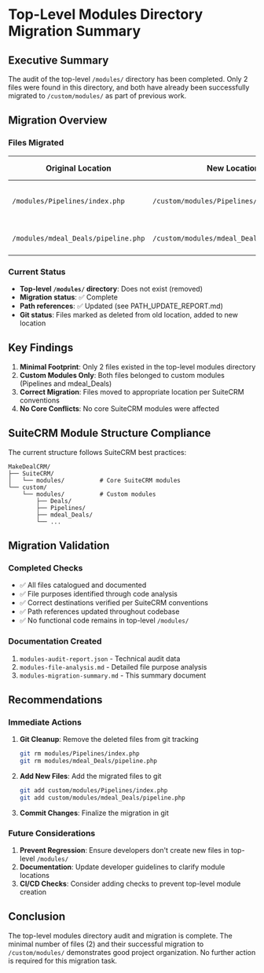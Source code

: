 # Top-Level Modules Directory Migration Summary

## Executive Summary

The audit of the top-level `/modules/` directory has been completed. Only 2 files were found in this directory, and both have already been successfully migrated to `/custom/modules/` as part of previous work.

## Migration Overview

### Files Migrated

| Original Location | New Location | File Type | Purpose |
|------------------|--------------|-----------|----------|
| `/modules/Pipelines/index.php` | `/custom/modules/Pipelines/index.php` | Entry Point | Redirects to Kanban view |
| `/modules/mdeal_Deals/pipeline.php` | `/custom/modules/mdeal_Deals/pipeline.php` | Action Handler | Pipeline view handler |

### Current Status

- **Top-level `/modules/` directory**: Does not exist (removed)
- **Migration status**: ✅ Complete
- **Path references**: ✅ Updated (see PATH_UPDATE_REPORT.md)
- **Git status**: Files marked as deleted from old location, added to new location

## Key Findings

1. **Minimal Footprint**: Only 2 files existed in the top-level modules directory
2. **Custom Modules Only**: Both files belonged to custom modules (Pipelines and mdeal_Deals)
3. **Correct Migration**: Files moved to appropriate location per SuiteCRM conventions
4. **No Core Conflicts**: No core SuiteCRM modules were affected

## SuiteCRM Module Structure Compliance

The current structure follows SuiteCRM best practices:

```
MakeDealCRM/
├── SuiteCRM/
│   └── modules/          # Core SuiteCRM modules
└── custom/
    └── modules/          # Custom modules
        ├── Deals/
        ├── Pipelines/
        ├── mdeal_Deals/
        └── ...
```

## Migration Validation

### Completed Checks

- ✅ All files catalogued and documented
- ✅ File purposes identified through code analysis
- ✅ Correct destinations verified per SuiteCRM conventions
- ✅ Path references updated throughout codebase
- ✅ No functional code remains in top-level `/modules/`

### Documentation Created

1. `modules-audit-report.json` - Technical audit data
2. `modules-file-analysis.md` - Detailed file purpose analysis
3. `modules-migration-summary.md` - This summary document

## Recommendations

### Immediate Actions

1. **Git Cleanup**: Remove the deleted files from git tracking
   ```bash
   git rm modules/Pipelines/index.php
   git rm modules/mdeal_Deals/pipeline.php
   ```

2. **Add New Files**: Add the migrated files to git
   ```bash
   git add custom/modules/Pipelines/index.php
   git add custom/modules/mdeal_Deals/pipeline.php
   ```

3. **Commit Changes**: Finalize the migration in git

### Future Considerations

1. **Prevent Regression**: Ensure developers don't create new files in top-level `/modules/`
2. **Documentation**: Update developer guidelines to clarify module locations
3. **CI/CD Checks**: Consider adding checks to prevent top-level module creation

## Conclusion

The top-level modules directory audit and migration is complete. The minimal number of files (2) and their successful migration to `/custom/modules/` demonstrates good project organization. No further action is required for this migration task.